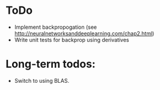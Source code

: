 # ToDo
* Implement backpropogation (see http://neuralnetworksanddeeplearning.com/chap2.html)
* Write unit tests for backprop using derivatives

# Long-term todos:
* Switch to using BLAS.
